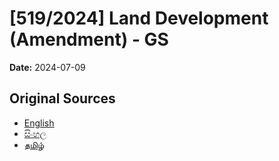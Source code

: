 # [519/2024] Land Development (Amendment) - GS

**Date:** 2024-07-09

## Original Sources

- [English](https://documents.gov.lk/view/bills/2024/7/519-2024_E.pdf)
- [සිංහල](https://documents.gov.lk/view/bills/2024/7/519-2024_S.pdf)
- [தமிழ்](https://documents.gov.lk/view/bills/2024/7/519-2024_T.pdf)
